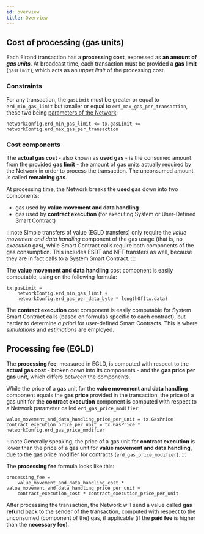 ```yaml
---
id: overview
title: Overview
---
```


## Cost of processing (gas units)

Each Elrond transaction has a **processing cost**, expressed as **an amount of _gas units_**. At broadcast time, each transaction must be provided a **gas limit** (`gasLimit`), which acts as an _upper limit_ of the processing cost.

### Constraints

For any transaction, the `gasLimit` must be greater or equal to `erd_min_gas_limit` but smaller or equal to `erd_max_gas_per_transaction`, these two being [parameters of the Network](/sdk-and-tools/rest-api/network#get-network-configuration):

```
networkConfig.erd_min_gas_limit <= tx.gasLimit <= networkConfig.erd_max_gas_per_transaction
```

### Cost components

The **actual gas cost** - also known as **used gas** - is the consumed amount from the provided **gas limit** - the amount of gas units actually required by the Network in order to process the transaction. The unconsumed amount is called **remaining gas**.

At processing time, the Network breaks the **used gas** down into two components: 
 - gas used by **value movement and data handling**
 - gas used by **contract execution** (for executing System or User-Defined Smart Contract)

:::note
Simple transfers of value (EGLD transfers) only require the _value movement and data handling_ component of the gas usage (that is, no _execution_ gas), while Smart Contract calls require both components of the gas consumption. This includes ESDT and NFT transfers as well, because they are in fact calls to a System Smart Contract.
:::

The  **value movement and data handling** cost component is easily computable, using on the following formula:

```
tx.gasLimit = 
    networkConfig.erd_min_gas_limit + 
    networkConfig.erd_gas_per_data_byte * lengthOf(tx.data)
```

The **contract execution** cost component is easily computable for System Smart Contract calls (based on formulas specific to each contract), but harder to determine _a priori_  for user-defined Smart Contracts. This is where _simulations_ and _estimations_ are employed.

## Processing fee (EGLD)

The **processing fee**, measured in EGLD, is computed with respect to the **actual gas cost** - broken down into its components - and the **gas price per gas unit**, which differs between the components.

While the price of a gas unit for the **value movement and data handling** component equals the **gas price** provided in the transaction, the price of a gas unit for the **contract execution** component is computed with respect to a Network parameter called `erd_gas_price_modifier`:

```
value_movement_and_data_handling_price_per_unit = tx.GasPrice
contract_execution_price_per_unit = tx.GasPrice * networkConfig.erd_gas_price_modifier
```

:::note
Generally speaking, the price of a gas unit for **contract execution** is lower than the price of a gas unit for **value movement and data handling**, due to the gas price modifier for contracts (`erd_gas_price_modifier`). 
:::

The **processing fee** formula looks like this:

```
processing_fee = 
    value_movement_and_data_handling_cost * value_movement_and_data_handling_price_per_unit + 
    contract_execution_cost * contract_execution_price_per_unit
```

After processing the transaction, the Network will send a value called **gas refund** back to the sender of the transaction, computed with respect to the unconsumed (component of the) gas, if applicable (if the **paid fee** is higher than the **necessary fee**).
